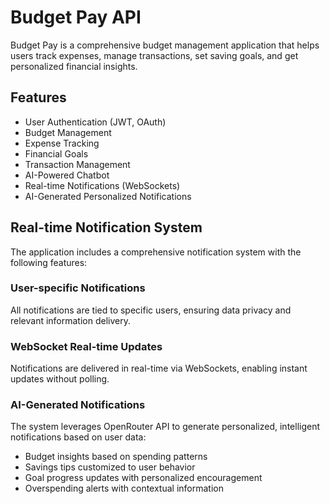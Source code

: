 # Budget Pay API

Budget Pay is a comprehensive budget management application that helps users track expenses, manage transactions, set saving goals, and get personalized financial insights.

## Features

- User Authentication (JWT, OAuth)
- Budget Management
- Expense Tracking
- Financial Goals
- Transaction Management
- AI-Powered Chatbot
- Real-time Notifications (WebSockets)
- AI-Generated Personalized Notifications

## Real-time Notification System

The application includes a comprehensive notification system with the following features:

### User-specific Notifications

All notifications are tied to specific users, ensuring data privacy and relevant information delivery.

### WebSocket Real-time Updates

Notifications are delivered in real-time via WebSockets, enabling instant updates without polling.

### AI-Generated Notifications

The system leverages OpenRouter API to generate personalized, intelligent notifications based on user data:

- Budget insights based on spending patterns
- Savings tips customized to user behavior
- Goal progress updates with personalized encouragement
- Overspending alerts with contextual information